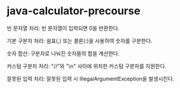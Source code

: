# java-calculator-precourse

빈 문자열 처리: 빈 문자열이 입력되면 0을 반환한다.

기본 구분자 처리: 쉼표(,) 또는 콜론(:)을 사용하여 숫자를 구분한다.

숫자 합산: 구분자로 나눠진 숫자들의 합을 계산한다.

커스텀 구분자 처리: "//"와 "\n" 사이에 위치한 커스텀 구분자를 지원한다.

잘못된 입력 처리: 잘못된 입력 시 IllegalArgumentException을 발생시킨다.

